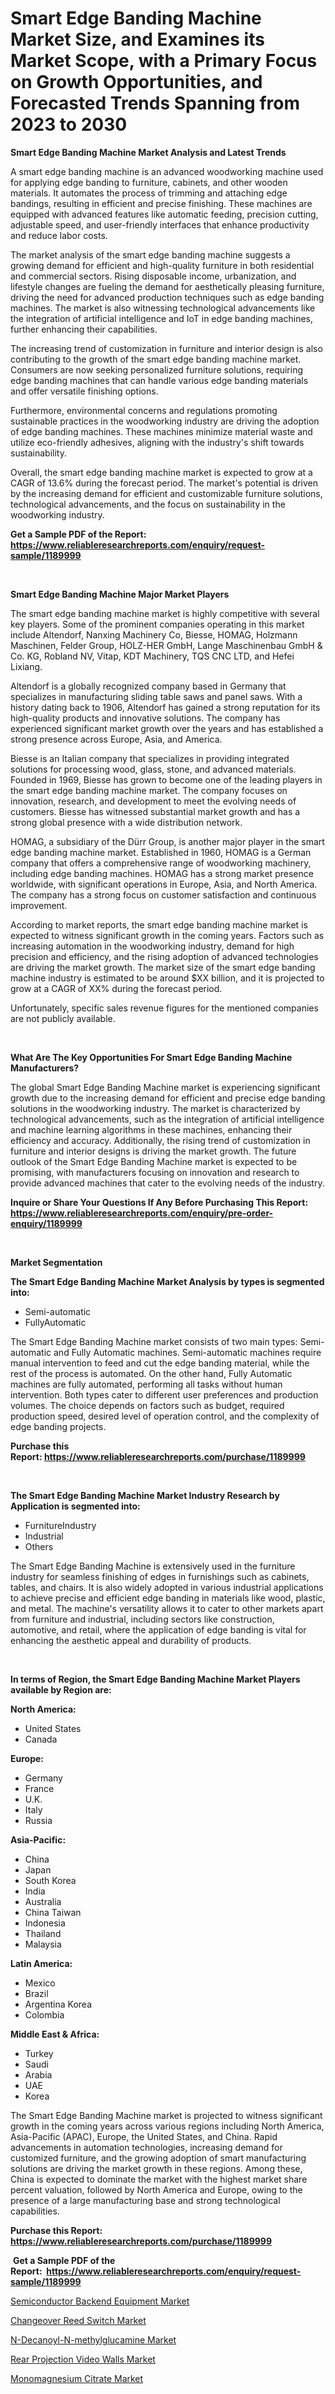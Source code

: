 <p><h1>Smart Edge Banding Machine Market Size, and Examines its Market Scope, with a Primary Focus on Growth Opportunities, and Forecasted Trends Spanning from 2023 to 2030</h1></p><p><strong>Smart Edge Banding Machine Market Analysis and Latest Trends</strong></p>
<p><p>A smart edge banding machine is an advanced woodworking machine used for applying edge banding to furniture, cabinets, and other wooden materials. It automates the process of trimming and attaching edge bandings, resulting in efficient and precise finishing. These machines are equipped with advanced features like automatic feeding, precision cutting, adjustable speed, and user-friendly interfaces that enhance productivity and reduce labor costs.</p><p>The market analysis of the smart edge banding machine suggests a growing demand for efficient and high-quality furniture in both residential and commercial sectors. Rising disposable income, urbanization, and lifestyle changes are fueling the demand for aesthetically pleasing furniture, driving the need for advanced production techniques such as edge banding machines. The market is also witnessing technological advancements like the integration of artificial intelligence and IoT in edge banding machines, further enhancing their capabilities.</p><p>The increasing trend of customization in furniture and interior design is also contributing to the growth of the smart edge banding machine market. Consumers are now seeking personalized furniture solutions, requiring edge banding machines that can handle various edge banding materials and offer versatile finishing options.</p><p>Furthermore, environmental concerns and regulations promoting sustainable practices in the woodworking industry are driving the adoption of edge banding machines. These machines minimize material waste and utilize eco-friendly adhesives, aligning with the industry's shift towards sustainability.</p><p>Overall, the smart edge banding machine market is expected to grow at a CAGR of 13.6% during the forecast period. The market's potential is driven by the increasing demand for efficient and customizable furniture solutions, technological advancements, and the focus on sustainability in the woodworking industry.</p></p>
<p><strong>Get a Sample PDF of the Report:&nbsp; <a href="https://www.reliableresearchreports.com/enquiry/request-sample/1189999">https://www.reliableresearchreports.com/enquiry/request-sample/1189999</a></strong></p>
<p>&nbsp;</p>
<p><strong>Smart Edge Banding Machine Major Market Players</strong></p>
<p><p>The smart edge banding machine market is highly competitive with several key players. Some of the prominent companies operating in this market include Altendorf, Nanxing Machinery Co, Biesse, HOMAG, Holzmann Maschinen, Felder Group, HOLZ-HER GmbH, Lange Maschinenbau GmbH & Co. KG, Robland NV, Vitap, KDT Machinery, TQS CNC LTD, and Hefei Lixiang. </p><p>Altendorf is a globally recognized company based in Germany that specializes in manufacturing sliding table saws and panel saws. With a history dating back to 1906, Altendorf has gained a strong reputation for its high-quality products and innovative solutions. The company has experienced significant market growth over the years and has established a strong presence across Europe, Asia, and America.</p><p>Biesse is an Italian company that specializes in providing integrated solutions for processing wood, glass, stone, and advanced materials. Founded in 1969, Biesse has grown to become one of the leading players in the smart edge banding machine market. The company focuses on innovation, research, and development to meet the evolving needs of customers. Biesse has witnessed substantial market growth and has a strong global presence with a wide distribution network.</p><p>HOMAG, a subsidiary of the Dürr Group, is another major player in the smart edge banding machine market. Established in 1960, HOMAG is a German company that offers a comprehensive range of woodworking machinery, including edge banding machines. HOMAG has a strong market presence worldwide, with significant operations in Europe, Asia, and North America. The company has a strong focus on customer satisfaction and continuous improvement.</p><p>According to market reports, the smart edge banding machine market is expected to witness significant growth in the coming years. Factors such as increasing automation in the woodworking industry, demand for high precision and efficiency, and the rising adoption of advanced technologies are driving the market growth. The market size of the smart edge banding machine industry is estimated to be around $XX billion, and it is projected to grow at a CAGR of XX% during the forecast period.</p><p>Unfortunately, specific sales revenue figures for the mentioned companies are not publicly available.</p></p>
<p>&nbsp;</p>
<p><strong>What Are The Key Opportunities For Smart Edge Banding Machine Manufacturers?</strong></p>
<p><p>The global Smart Edge Banding Machine market is experiencing significant growth due to the increasing demand for efficient and precise edge banding solutions in the woodworking industry. The market is characterized by technological advancements, such as the integration of artificial intelligence and machine learning algorithms in these machines, enhancing their efficiency and accuracy. Additionally, the rising trend of customization in furniture and interior designs is driving the market growth. The future outlook of the Smart Edge Banding Machine market is expected to be promising, with manufacturers focusing on innovation and research to provide advanced machines that cater to the evolving needs of the industry.</p></p>
<p><strong>Inquire or Share Your Questions If Any Before Purchasing This Report: <a href="https://www.reliableresearchreports.com/enquiry/pre-order-enquiry/1189999">https://www.reliableresearchreports.com/enquiry/pre-order-enquiry/1189999</a></strong></p>
<p>&nbsp;</p>
<p><strong>Market Segmentation</strong></p>
<p><strong>The Smart Edge Banding Machine Market Analysis by types is segmented into:</strong></p>
<p><ul><li>Semi-automatic</li><li>FullyAutomatic</li></ul></p>
<p><p>The Smart Edge Banding Machine market consists of two main types: Semi-automatic and Fully Automatic machines. Semi-automatic machines require manual intervention to feed and cut the edge banding material, while the rest of the process is automated. On the other hand, Fully Automatic machines are fully automated, performing all tasks without human intervention. Both types cater to different user preferences and production volumes. The choice depends on factors such as budget, required production speed, desired level of operation control, and the complexity of edge banding projects.</p></p>
<p><strong>Purchase this Report:&nbsp;<a href="https://www.reliableresearchreports.com/purchase/1189999">https://www.reliableresearchreports.com/purchase/1189999</a></strong></p>
<p>&nbsp;</p>
<p><strong>The Smart Edge Banding Machine Market Industry Research by Application is segmented into:</strong></p>
<p><ul><li>FurnitureIndustry</li><li>Industrial</li><li>Others</li></ul></p>
<p><p>The Smart Edge Banding Machine is extensively used in the furniture industry for seamless finishing of edges in furnishings such as cabinets, tables, and chairs. It is also widely adopted in various industrial applications to achieve precise and efficient edge banding in materials like wood, plastic, and metal. The machine's versatility allows it to cater to other markets apart from furniture and industrial, including sectors like construction, automotive, and retail, where the application of edge banding is vital for enhancing the aesthetic appeal and durability of products.</p></p>
<p>&nbsp;</p>
<p><strong>In terms of Region, the Smart Edge Banding Machine Market Players available by Region are:</strong></p>
<p>
    <p> <strong> North America: </strong>
        <ul>
            <li>United States</li>
            <li>Canada</li>
        </ul>
        </p> 
    <p> <strong> Europe: </strong>
        <ul>
            <li>Germany</li>
            <li>France</li>
            <li>U.K.</li>
            <li>Italy</li>
            <li>Russia</li>
        </ul>
        </p> 
    <p> <strong> Asia-Pacific: </strong>
        <ul>
            <li>China</li>
            <li>Japan</li>
            <li>South Korea</li>
            <li>India</li>
            <li>Australia</li>
            <li>China Taiwan</li>
            <li>Indonesia</li>
            <li>Thailand</li>
            <li>Malaysia</li>
        </ul>
        </p> 
    <p> <strong> Latin America: </strong>
        <ul>
            <li>Mexico</li>
            <li>Brazil</li>
            <li>Argentina Korea</li>
            <li>Colombia</li>
        </ul>
        </p> 
    <p> <strong> Middle East & Africa: </strong>
        <ul>
            <li>Turkey</li>
            <li>Saudi</li>
            <li>Arabia</li>
            <li>UAE</li>
            <li>Korea</li>
        </ul>
    </p>
    </p>
<p><p>The Smart Edge Banding Machine market is projected to witness significant growth in the coming years across various regions including North America, Asia-Pacific (APAC), Europe, the United States, and China. Rapid advancements in automation technologies, increasing demand for customized furniture, and the growing adoption of smart manufacturing solutions are driving the market growth in these regions. Among these, China is expected to dominate the market with the highest market share percent valuation, followed by North America and Europe, owing to the presence of a large manufacturing base and strong technological capabilities.</p></p>
<p><strong>Purchase this Report: <a href="https://www.reliableresearchreports.com/purchase/1189999">https://www.reliableresearchreports.com/purchase/1189999</a></strong></p>
<p>&nbsp;<strong>Get a Sample PDF of the Report:&nbsp;&nbsp;<a href="https://www.reliableresearchreports.com/enquiry/request-sample/1189999">https://www.reliableresearchreports.com/enquiry/request-sample/1189999</a></strong></p>
<p><strong></strong></p>
<p><p><a href="https://www.linkedin.com/pulse/semiconductor-backend-equipment-market-size-share-amp-trends-wjkae/">Semiconductor Backend Equipment Market</a></p><p><a href="https://www.linkedin.com/pulse/changeover-reed-switch-market-research-report-provides-ynjhe/">Changeover Reed Switch Market</a></p><p><a href="https://medium.com/@marieriley2012/n-decanoyl-n-methylglucamine-market-the-key-to-successful-business-strategy-forecast-till-2030-9f5ba9eacb44">N-Decanoyl-N-methylglucamine Market</a></p><p><a href="https://www.linkedin.com/pulse/rear-projection-video-walls-market-size-share-amp-trends-namve/">Rear Projection Video Walls Market</a></p><p><a href="https://medium.com/@juliecastro06/analyzing-monomagnesium-citrate-market-global-industry-perspective-and-forecast-2023-to-2030-10bf4d4dae47">Monomagnesium Citrate Market</a></p></p>